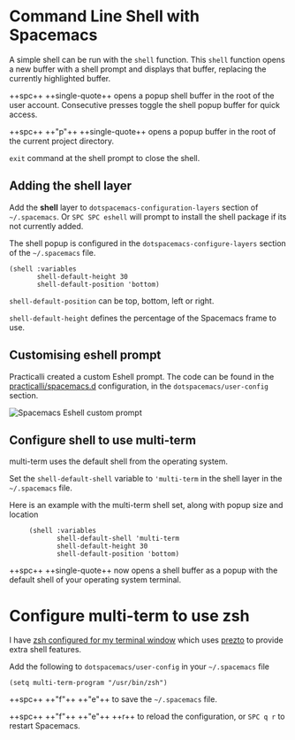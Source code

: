 # Command Line Shell with Spacemacs

A simple shell can be run with the `shell` function.  This `shell` function opens a new buffer with a shell prompt and displays that buffer, replacing the currently highlighted buffer.

++spc++ ++single-quote++ opens a popup shell buffer in the root of the user account. Consecutive presses toggle the shell popup buffer for quick access.

 ++spc++ ++"p"++ ++single-quote++ opens a popup buffer in the root of the current project directory.

`exit` command at the shell prompt to close the shell.


## Adding the shell layer

Add the **shell** layer to `dotspacemacs-configuration-layers` section of `~/.spacemacs`. Or `SPC SPC eshell` will prompt to install the shell package if its not currently added.

The shell popup is configured in the `dotspacemacs-configure-layers` section of the `~/.spacemacs` file.

```
(shell :variables
       shell-default-height 30
       shell-default-position 'bottom)
```

`shell-default-position` can be top, bottom, left or right.

`shell-default-height` defines the percentage of the Spacemacs frame to use.


## Customising eshell prompt

Practicalli created a custom Eshell prompt.  The code can be found in the [practicalli/spacemacs.d](https://github.com/practicalli/spacemacs.d/blob/master/init.el) configuration, in the `dotspacemacs/user-config` section.

![Spacemacs Eshell custom prompt](https://github.com/practicalli/graphic-design/blob/live/editors/spacemacs/screenshots/spacemacs-shell-poppup.png?raw=true)


## Configure shell to use multi-term

multi-term uses the default shell from the operating system.

Set the `shell-default-shell` variable to `'multi-term` in the shell layer in the `~/.spacemacs` file.

Here is an example with the multi-term shell set, along with popup size and location

```
     (shell :variables
            shell-default-shell 'multi-term
            shell-default-height 30
            shell-default-position 'bottom)
```

++spc++ ++single-quote++  now opens a shell buffer as a popup with the default shell of your operating system terminal.


# Configure multi-term to use zsh

I have [zsh configured for my terminal window](http://jr0cket.co.uk/2013/09/hey-prezto-zsh-for-command-line-heaven.html) which uses [prezto](https://github.com/sorin-ionescu/prezto) to provide extra shell features.

Add the following to `dotspacemacs/user-config` in your `~/.spacemacs` file

```
(setq multi-term-program "/usr/bin/zsh")
```

++spc++ ++"f"++ ++"e"++ to save the `~/.spacemacs` file.

++spc++ ++"f"++ ++"e"++ ++r++ to reload the configuration, or `SPC q r` to restart Spacemacs.

